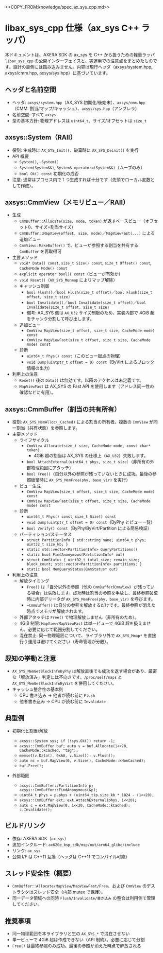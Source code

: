 <<COPY_FROM:knowledge/spec_ax_sys_cpp.md>>
# libax_sys_cpp 仕様（ax_sys C++ ラッパ）

本ドキュメントは、AXERA SDK の ax_sys を C++ から扱うための軽量ラッパ `libax_sys_cpp` の公開インターフェイスと、実運用での注意点をまとめたものです。設計の裏側には踏み込みません。内容は現行ヘッダ（axsys/system.hpp, axsys/cmm.hpp, axsys/sys.hpp）に基づいています。

## ヘッダと名前空間
- ヘッダ: `axsys/system.hpp`（AX_SYS 初期化/後始末）、`axsys/cmm.hpp`（CMM: 割当/マップ/キャッシュ）、`axsys/sys.hpp`（アンブレラ）
- 名前空間: すべて `axsys`
- 型の基本方針: 物理アドレスは `uint64_t`、サイズ/オフセットは `size_t`

## axsys::System（RAII）
- 役割: 生成時に `AX_SYS_Init()`、破棄時に `AX_SYS_Deinit()` を実行
- API 概要
  - `System()`, `~System()`
  - `System(System&&)`, `System& operator=(System&&)`（ムーブのみ）
  - `bool Ok() const`  初期化の成否
- 注意: 通常はプロセス内で 1 つ生成すれば十分です（先頭でローカル変数として作成）。

## axsys::CmmView（メモリビュー／RAII）
- 生成
  - `CmmBuffer::Allocate(size, mode, token)` が返すベースビュー（オフセット0、サイズ=割当サイズ）
  - `CmmBuffer::MapView(offset, size, mode)`／`MapViewFast(...)` による追加ビュー
  - `CmmView::MakeBuffer()` で、ビューが参照する割当を共有する `CmmBuffer` を再取得可
- 主要メソッド
  - `void* Data() const`, `size_t Size() const`, `size_t Offset() const`, `CacheMode Mode() const`
  - `explicit operator bool() const`（ビューが有効か）
  - `void Reset()`（`AX_SYS_Munmap` によりマップ解除）
  - キャッシュ制御
    - `bool Flush()`／`bool Flush(size_t offset)`／`bool Flush(size_t offset, size_t size)`
    - `bool Invalidate()`／`bool Invalidate(size_t offset)`／`bool Invalidate(size_t offset, size_t size)`
    - 備考: AX_SYS 側は `AX_U32` サイズ制限のため、実装内部で 4GiB 超をチャンク分割して呼び出します。
  - 追加ビュー
    - `CmmView MapView(size_t offset, size_t size, CacheMode mode) const`
    - `CmmView MapViewFast(size_t offset, size_t size, CacheMode mode) const`
  - 診断
    - `uint64_t Phys() const`（このビュー起点の物理）
    - `void Dump(uintptr_t offset = 0) const`（ByVirt によるブロック情報の出力）
- 利用上の注意
  - `Reset()` 後の `Data()` は無効です。以降のアクセスは未定義です。
  - `MapViewFast` は AX_SYS の Fast API を使用します（アドレス同一性の確認などに有用）。

## axsys::CmmBuffer（割当の共有所有）
- 役割: `AX_SYS_MemAlloc(_Cached)` による割当の所有者。複数の `CmmView` が同一割当（共有状態）を参照します。
- 主要メソッド
  - ライフサイクル
    - `CmmView Allocate(size_t size, CacheMode mode, const char* token)`
      - 4GiB 超の割当は AX_SYS の仕様上（`AX_U32`）失敗します。
    - `bool AttachExternal(uint64_t phys, size_t size)`（非所有の外部物理範囲にアタッチ）
    - `bool Free()`（自分以外の参照が残っていないときに成功。最後の参照破棄時に `AX_SYS_MemFree(phy, base_vir)` を実行）
  - ビュー生成
    - `CmmView MapView(size_t offset, size_t size, CacheMode mode) const`
    - `CmmView MapViewFast(size_t offset, size_t size, CacheMode mode) const`
  - 診断
    - `uint64_t Phys() const`, `size_t Size() const`
    - `void Dump(uintptr_t offset = 0) const`（ByPhy とビュー一覧）
    - `bool Verify() const`（ByPhy/ByVirt/Partition による簡易検証）
  - パーティション/ステータス
    - `struct PartitionInfo { std::string name; uint64_t phys; uint32_t size_kb; }`
    - `static std::vector<PartitionInfo> QueryPartitions()`
    - `static bool FindAnonymous(PartitionInfo* out)`
    - `struct CmmStatus { uint32_t total_size; remain_size; block_count; std::vector<PartitionInfo> partitions; }`
    - `static bool MemQueryStatus(CmmStatus* out)`
- 利用上の注意
  - 解放タイミング
    - `Free()` は「自分以外の参照（他の `CmmBuffer`/`CmmView`）が残っている場合」は失敗します。成功時は割当の参照を手放し、最終参照破棄時に内部デリータが `AX_SYS_MemFree(phy, base_vir)` を呼びます。
    - `~CmmBuffer()` は自分の参照を解放するだけです。最終参照が消えた時点でメモリが解放されます。
  - 外部アタッチは `Free()` で物理解放しません（非所有のため）。
  - 4GiB 制限: `MapView/MapViewFast` は単一ビューで 4GiB 超を扱えません。必要に応じて範囲分割してください。
  - 混在禁止: 同一物理範囲について、ライブラリ外で `AX_SYS_Mmap*` を直接行う運用は避けてください（寿命管理が分散）。

## 既知の挙動と注意
- `AX_SYS_MemGetBlockInfoByPhy` は解放直後でも成功を返す場合があり、厳密な「解放済み」判定には不向きです。`/proc/self/maps` と `AX_SYS_MemGetBlockInfoByVirt` を併用してください。
- キャッシュ整合性の基本則
  - CPU 書き込み → 他者が読む前に `Flush`
  - 他者書き込み → CPU が読む前に `Invalidate`

## 典型例
- 初期化と割当/解放
  - `axsys::System sys; if (!sys.Ok()) return -1;`
  - `axsys::CmmBuffer buf; auto v = buf.Allocate(1<<20, CacheMode::kCached, "tag");`
  - `memset(v.Data(), 0xAA, v.Size()); v.Flush();`
  - `auto nc = buf.MapView(0, v.Size(), CacheMode::kNonCached);`
  - `buf.Free();`

- 外部範囲
  - `axsys::CmmBuffer::PartitionInfo p; axsys::CmmBuffer::FindAnonymous(&p);`
  - `uint64_t phys = p.phys + (uint64_t)p.size_kb * 1024 - (1<<20);`
  - `axsys::CmmBuffer ext; ext.AttachExternal(phys, 1<<20);`
  - `auto c = ext.MapView(0, 1<<20, CacheMode::kCached); c.Invalidate();`

## ビルド/リンク
- 依存: AXERA SDK（`ax_sys`）
- 追加インクルード: `ax620e_bsp_sdk/msp/out/arm64_glibc/include`
- リンク: `ax_sys`
- 公開 I/F は C++11 互換（ヘッダは C++11 でコンパイル可能）

## スレッド安全性（概要）
- `CmmBuffer::Allocate/MapView/MapViewFast/Free`、および `CmmView` のデストラクタはスレッド安全（内部 mutex で保護）。
- 同一データ領域への同時 `Flush/Invalidate/書き込み` の整合は利用側で管理してください。

## 推奨事項
- 同一物理範囲を本ライブラリと生の `AX_SYS_*` で混在させない
- 単一ビューで 4GiB 超は作成できない（API 制約）。必要に応じて分割
- `Free()` は最終参照のみ成功。最後の参照が消えた時点で解放される
